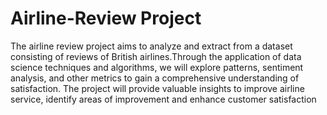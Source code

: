 # Airline-Review Project
The airline review project aims to analyze and extract from a dataset consisting of reviews of British airlines.Through the application of data science techniques and algorithms, we will explore patterns, sentiment analysis, and other metrics to gain a comprehensive understanding of satisfaction. The project will provide valuable insights to improve airline service, identify areas of improvement and enhance customer satisfaction

